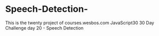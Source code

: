 # Speech-Detection-
This is the twenty project of courses.wesbos.com JavaScript30 30 Day Challenge day 20 - Speech Detection 
